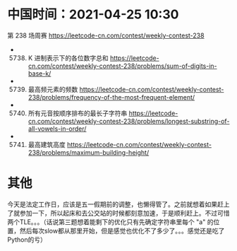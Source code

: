 
# 中国时间：2021-04-25 10:30

第 238 场周赛 https://leetcode-cn.com/contest/weekly-contest-238
- 5738. K 进制表示下的各位数字总和 https://leetcode-cn.com/contest/weekly-contest-238/problems/sum-of-digits-in-base-k/
- 5739. 最高频元素的频数 https://leetcode-cn.com/contest/weekly-contest-238/problems/frequency-of-the-most-frequent-element/
- 5740. 所有元音按顺序排布的最长子字符串 https://leetcode-cn.com/contest/weekly-contest-238/problems/longest-substring-of-all-vowels-in-order/
- 5741. 最高建筑高度 https://leetcode-cn.com/contest/weekly-contest-238/problems/maximum-building-height/

# 其他

今天是法定工作日，应该是五一假期前的调整，也懒得管了。之前就想着如果赶上了就参加一下，所以起床和去公交站的时候都刻意加速，于是顺利赶上。不过可惜两个TLE。。。（话说第三题想着能剩下的优化只有先确定字符串里每个 "a" 的位置，然后每次slow都从那里开始，但是感觉也优化不了多少了。。。感觉还是吃了Python的亏）
